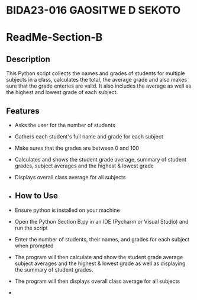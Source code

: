 # BIDA23-016 GAOSITWE D SEKOTO
# ReadMe-Section-B

## Description
This Python script collects the names and grades of students for multiple subjects in a class, calculates the total, the average grade and also makes sure that the  grade enteries are valid. It also includes the average as well as the highest and lowest grade of each subject.

## Features

- Asks the user for the number of students
- Gathers each student's full name and grade for each subject
- Make sures that the grades are between 0 and 100
- Calculates and shows the student grade average, summary of student grades, subject averages and the highest & lowest grade
- Displays overall class average for all subjects

- ## How to Use

- Ensure python is installed on your machine
- Open the Python Section B.py in an IDE (Pycharm or Visual Studio) and run the script
- Enter the number of students, their names, and grades for each subject when prompted
- The program will then calculate and show the student grade average subject averages and the highest & lowest grade as well as displaying the summary of student grades.
- The program will then displays overall class average for all subjects

- 

